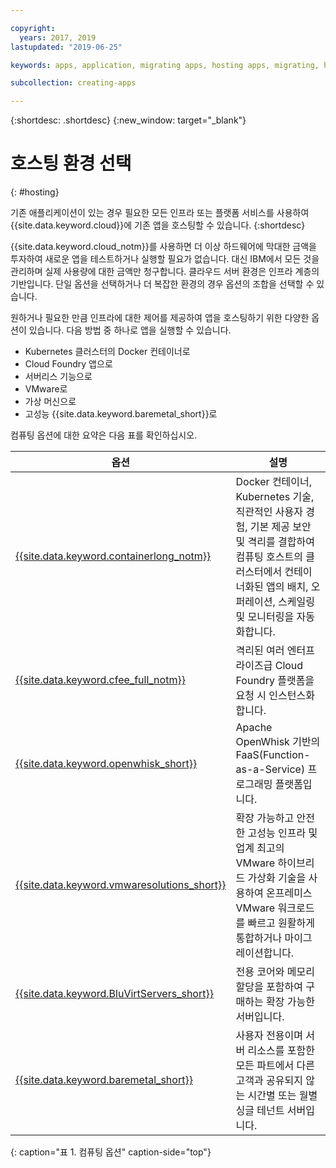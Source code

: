 ```yaml
---

copyright:
  years: 2017, 2019
lastupdated: "2019-06-25"

keywords: apps, application, migrating apps, hosting apps, migrating, hosting, migration

subcollection: creating-apps

---
```


{:shortdesc: .shortdesc}
{:new_window: target="_blank"}

# 호스팅 환경 선택
{: #hosting}

기존 애플리케이션이 있는 경우 필요한 모든 인프라 또는 플랫폼 서비스를 사용하여 {{site.data.keyword.cloud}}에 기존 앱을 호스팅할 수 있습니다.
{:shortdesc}

{{site.data.keyword.cloud_notm}}를 사용하면 더 이상 하드웨어에 막대한 금액을 투자하여 새로운 앱을 테스트하거나 실행할 필요가 없습니다. 대신 IBM에서 모든 것을 관리하며 실제 사용량에 대한 금액만 청구합니다. 클라우드 서버 환경은 인프라 계층의 기반입니다. 단일 옵션을 선택하거나 더 복잡한 환경의 경우 옵션의 조합을 선택할 수 있습니다. 

원하거나 필요한 만큼 인프라에 대한 제어를 제공하여 앱을 호스팅하기 위한 다양한 옵션이 있습니다. 다음 방법 중 하나로 앱을 실행할 수 있습니다.

  * Kubernetes 클러스터의 Docker 컨테이너로
  * Cloud Foundry 앱으로
  * 서버리스 기능으로
  * VMware로
  * 가상 머신으로
  * 고성능 {{site.data.keyword.baremetal_short}}로 
<!--
{{site.data.keyword.baremetal_short}} are single-tenant, physical servers that are dedicated to a single customer. You control almost everything from the server host to the RAM and storage devices. These servers are used with workloads that require compute power over a sustained time, for example, several months.

Some example workloads include e-commerce, ERP, CRM, SCM, and financial services and regulatory applications.

{{site.data.keyword.BluVirtServers_short}} can be deployed as either as public or dedicated instances. With public instances, the resources of the server are shared with other customers, also known as a multi-tenant environment. Private instances dedicate the resources of the physical server to one customer who can have one or more virtual machines on the same server. These servers are ideal for workloads that run for a limited time, for example, a couple of weeks. Some workload examples are development and testing, backup and recovery, and disaster recovery. For more information about server options, see [Bare metal servers versus virtual servers: Choosing the best option for you](https://www.ibm.com/cloud/blog/bare-metal-virtual-servers-works){: new_window} ![External link icon](../icons/launch-glyph.svg "External link icon").
-->

컴퓨팅 옵션에 대한 요약은 다음 표를 확인하십시오.

|옵션 |설명 | 
|--------|---------------|
| [{{site.data.keyword.containerlong_notm}}](/docs/containers?topic=containers-getting-started) |Docker 컨테이너, Kubernetes 기술, 직관적인 사용자 경험, 기본 제공 보안 및 격리를 결합하여 컴퓨팅 호스트의 클러스터에서 컨테이너화된 앱의 배치, 오퍼레이션, 스케일링 및 모니터링을 자동화합니다. |
| [{{site.data.keyword.cfee_full_notm}}](/docs/cloud-foundry?topic=cloud-foundry-about) |격리된 여러 엔터프라이즈급 Cloud Foundry 플랫폼을 요청 시 인스턴스화합니다. |
| [{{site.data.keyword.openwhisk_short}}](/docs/openwhisk?topic=cloud-functions-getting_started) |Apache OpenWhisk 기반의 FaaS(Function-as-a-Service) 프로그래밍 플랫폼입니다. |
| [{{site.data.keyword.vmwaresolutions_short}}](/docs/services/vmwaresolutions?topic=vmware-solutions-getting-started) |확장 가능하고 안전한 고성능 인프라 및 업계 최고의 VMware 하이브리드 가상화 기술을 사용하여 온프레미스 VMware 워크로드를 빠르고 원활하게 통합하거나 마이그레이션합니다. |
| [{{site.data.keyword.BluVirtServers_short}}](/docs/vsi?topic=virtual-servers-about-public-virtual-servers) |전용 코어와 메모리 할당을 포함하여 구매하는 확장 가능한 서버입니다. |
| [{{site.data.keyword.baremetal_short}}](/docs/bare-metal?topic=bare-metal-about-bm)  |사용자 전용이며 서버 리소스를 포함한 모든 파트에서 다른 고객과 공유되지 않는 시간별 또는 월별 싱글 테넌트 서버입니다. |
{: caption="표 1. 컴퓨팅 옵션" caption-side="top"}

